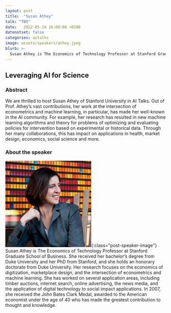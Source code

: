 ```yaml
---
layout: post
title:  "Susan Athey"
talk: "TBD"
date:   2022-05-10 16:00:00 +0200
datenotset: false
categories: aitalks
image: assets/speakers/athey.jpeg
blurb: >-
  Susan Athey is The Economics of Technology Professor at Stanford Graduate School of Business. Her research focuses on the economics of digitization, marketplace design, and the intersection of econometrics and machine learning.  
---
```



## Leveraging AI for Science

### Abstract
We are thrilled to host Susan Athey of Stanford University in AI Talks. Out of Prof. Athey’s vast contributions, her work at the intersection of econometrics and machine learning, in particular, has made her well-known in the AI community. For example, her research has resulted in new machine learning algorithms and theory for problems of optimizing and evaluating policies for intervention based on experimental or historical data. Through her many collaborations, this has impact on applications in health, market design, economics, social science and more.

### About the speaker
![Susan Athey](/assets/speakers/athey.jpeg){:class="post-speaker-image"} Susan Athey is The Economics of Technology Professor at Stanford Graduate School of Business. She received her bachelor’s degree from Duke University and her PhD from Stanford, and she holds an honorary doctorate from Duke University. Her research focuses on the economics of digitization, marketplace design, and the intersection of econometrics and machine learning.  She has worked on several application areas, including timber auctions, internet search, online advertising, the news media, and the application of digital technology to social impact applications. In 2007, she received the John Bates Clark Medal, awarded to the American economist under the age of 40 who has made the greatest contribution to thought and knowledge.
